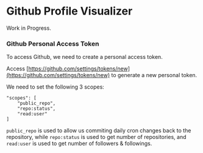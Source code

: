 # Github Profile Visualizer

Work in Progress.

### Github Personal Access Token

To access Github, we need to create a personal access token.

Access [https://github.com/settings/tokens/new](https://github.com/settings/tokens/new) to generate a new personal token.


We need to set the following 3 scopes:

```
"scopes": [
	"public_repo",
	"repo:status",
	"read:user"
]
```

`public_repo` is used to allow us commiting daily cron changes back to the repository, while `repo:status` is used to get number of repositories, and `read:user` is used to get number of followers & followings.
